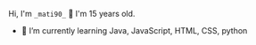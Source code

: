 Hi, I'm `_mati90_` 👋
I'm 15 years old.

- 🌱 I’m currently learning Java, JavaScript, HTML, CSS, python
